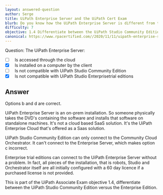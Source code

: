 ```yaml
---
layout: answered-question
author: Serge
title: UiPath Enterprise Server and the UiPath Cert Exam
blurb: Do you know how the UiPath Enterprise Server is different from the Enterprise Cloud well enough to pass questions on this exam objective in the UiPath Associate cert test?
difficulty: 7
objective: 1.4 Differentiate between the UiPath Studio Community Edition versus the Enterprise Edition
canonical: https://www.rpacertified.com//2020/11/11/uipath-enterprise-server-saas.html
---
```


Question: The UiPath Enterprise Server:

- [ ] &nbsp;  Is accessed through the cloud
- [x] &nbsp;  Is installed on a computer by the client
- [ ] &nbsp;  Is not compatible with UiPath Studio Community Edition
- [x] &nbsp;  Is not compatible with UiPath Studio Enterprisetrial editions

## Answer

Options b and d are correct.

UiPath Enterprise Server is an on-prem installation. So someone physically takes the DVD's containing the software and installs that software on standalone machines. It's not a cloud based SaaS solution. It's the UiPath Enterprise Cloud that's offered as a Saas solution.

UiPath Studio Community Edition can only connect to the Community Cloud Orchestrator. It can't connect to the Enterprise Server, which makes option c incorrect.

Enterprise trial editions can connect to the UiPath Enterprise Server without a problem. In fact, all pieces of the installation, that is robots, Studio and Orchestrator itself are all initially configured with a 60 day licence if a purchased license is not provided.

This is part of the UiPath Associate Exam objective 1.4, differentiate between the UiPath Studio Community Edition versus the Enterprise Edition.
